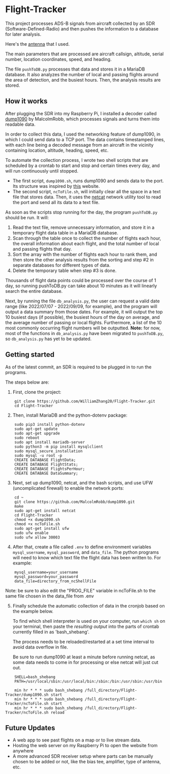 # Flight-Tracker

This project processes ADS-B signals from aircraft collected by an SDR (Software-Defined-Radio) and then pushes the information to a database for later analysis.

Here's the [antenna](https://store.adsbexchange.com/collections/frontpage/products/adsbexchange-com-r820t2-rtl2832u-0-5-ppm-tcxo-ads-b-sdr-w-amp-and-1090-mhz-filter-software-on-industrial-microsd) that I used. 

The main parameters that are processed are aircraft callsign, altitude, serial number, location coordinates, speed, and heading. 

The file `pushToDB.py` processes that data and stores it in a MariaDB database. It also analyzes the number of local and passing flights around the area of detection, and the busiest hours. Then, the analysis results are stored.

## How it works

After plugging the SDR into my Raspberry Pi, I installed a decoder called [dump1090](https://github.com/MalcolmRobb/dump1090) by MalcolmRobb, which processes signals and turns them into readable data. 

In order to collect this data, I used the networking feature of dump1090, in which I could send data to a TCP port. The data contains timestamped lines, with each line being a decoded message from an aircraft in the vicinity containing location, altitude, heading, speed, etc.

To automate the collection process, I wrote two shell scripts that are scheduled by a crontab to start and stop and certain times every day, and will run continuously until stopped.

- The first script, `dump1090.sh`, runs dump1090 and sends data to the port. Its structure was inspired by [this](https://www.satsignal.eu/raspberry-pi/dump1090.html) website.
- The second script, `ncToFile.sh`, will initially clear all the space in a text file that stores data. Then, it uses the [netcat](https://www.geeksforgeeks.org/introduction-to-netcat/) network utility tool to read the port and send all its data to a text file. 

As soon as the scripts stop running for the day, the program `pushToDB.py` should be run. It will:
1. Read the text file, remove unnecessary information, and store it in a temporary flight data table in a MariaDB database. 
2. Scan through the table once to collect the number of flights each hour, the overall information about each flight, and the total number of local and passing flights that day.
3. Sort the array with the number of flights each hour to rank them, and then store the other analysis results from the sorting and step #2 in separate databases for different types of data.
4. Delete the temporary table when step #3 is done.

Thousands of flight data points could be processed over the course of 1 day, so running pushToDB.py can take about 10 minutes as it will linearly search the entire database.

Next, by running the file `db_analysis.py`, the user can request a valid date range (like 2022/07/07 - 2022/09/09, for example), and the program will output a data summary from those dates. For example, it will output the top 10 busiest days (if possible), the busiest hours of the day on average, and the average number of passing or local flights. Furthermore, a list of the 10 most commonly occurring flight numbers will be outputted. **Note:** for now, most of the functions in `db_analysis.py` have been migrated to `pushToDB.py`, so `db_analysis.py` has yet to be updated.

## Getting started

As of the latest commit, an SDR is required to be plugged in to run the programs.

The steps below are:
1) First, clone the project:

```
    git clone https://github.com/WilliamZhang20/Flight-Tracker.git
    cd Flight-Tracker
```
2) Then, install MariaDB  and the python-dotenv package:

```
    sudo pip3 install python-dotenv
    sudo apt-get update
    sudo apt-get upgrade
    sudo reboot
    sudo apt install mariadb-server
    sudo python3 -m pip install mysqlclient
    sudo mysql_secure_installation
    sudo mysql -u root -p
    CREATE DATABASE FlightData;
    CREATE DATABASE FlightStats;
    CREATE DATABASE FlightsPerHour;
    CREATE DATABASE DataSummary;
```
3) Next, set up dump1090, netcat, and the bash scripts, and use UFW (uncomplicated firewall) to enable the network ports:

```
    cd ~
    git clone https://github.com/MalcolmRobb/dump1090.git
    make
    sudo apt-get install netcat
    cd Flight-Tracker
    chmod +x dump1090.sh
    chmod +x ncToFile.sh
    sudo apt-get install ufw
    sudo ufw enable
    sudo ufw allow 30003
``` 

4) After that, create a file called `.env` to define environment variables `mysql_username`, `mysql_password`, and `data_file`. The python programs will need to know which text file the flight data has been written to. 
    For example:
```
    mysql_username=your_username
    mysql_password=your_password
    data_file=directory_from_ncShellFile
```
Note: be sure to also edit the "PROG_FILE" variable in ncToFile.sh to the same file chosen in the data_file from .env

5) Finally schedule the automatic collection of data in the cronjob based on the example below. 

    To find which shell interpreter is used on your computer, run `which sh` on your terminal, then paste the _resulting_ _output_ into the parts of crontab currently filled in as 'bash_shebang'.
   
    The process needs to be reloaded/restarted at a set time interval to avoid data overflow in file.
    
    Be sure to run dump1090 at least a minute before running netcat, as some data needs to come in for processing or else netcat will just cut out. 
```
    SHELL=bash_shebang
    PATH=/usr/local/sbin:/usr/local/bin:/sbin:/bin:/usr/sbin:/usr/bin

    min hr * * * sudo bash_shebang /full_directory/Flight-Tracker/dump1090.sh start
    min hr * * * sudo bash_shebang /full_directory/Flight-Tracker/ncToFile.sh start
    min hr * * * sudo bash_shebang /full_directory/Flight-Tracker/ncToFile.sh reload
```

## Future Updates

- A web app to see past flights on a map or to live stream data.
- Hosting the web server on my Raspberry Pi to open the website from anywhere
- A more advanced SDR receiver setup where parts can be manually chosen to be added or not, like the bias tee, amplifier, type of antenna, etc.
